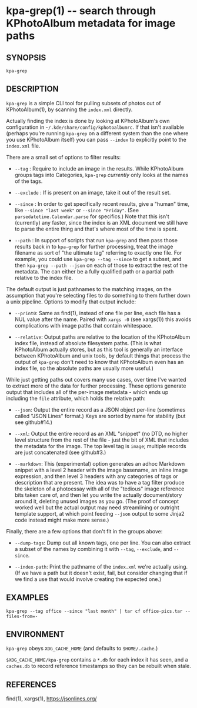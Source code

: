 # kpa-grep(1) -- search through KPhotoAlbum metadata for image paths

## SYNOPSIS

`kpa-grep` <flags>

## DESCRIPTION

`kpa-grep` is a simple CLI tool for pulling subsets of photos out of
KPhotoAlbum(1), by scanning the `index.xml` directly.

Actually finding the index is done by looking at KPhotoAlbum's own
configuration in `~/.kde/share/config/kphotoalbumrc`.  If that isn't
available (perhaps you're running `kpa-grep` on a different system
than the one where you use KPhotoAlbum itself) you can pass `--index`
<file> to explicitly point to the `index.xml` file.

There are a small set of options to filter results:

  * `--tag` <tagname>:
    Require <tagname> to include an image in the results.  While
    KPhotoAlbum groups tags into Categories, `kpa-grep` *currently* only
    looks at the names of the tags.
    
  * `--exclude` <tagname>:
    If <tagname> is present on an image, take it out of the result
    set.
    
  * `--since` <time>:
    In order to get specifically recent results, give a "human" time,
    like `--since "last week"` or `--since "Friday"`.  (See
    `parsedatetime.Calendar.parse` for specifics.)  Note that this
    isn't (currently) any faster, since the index is an XML document
    we still have to parse the entire thing and that's where most of
    the time is spent.

  * `--path` <filename>:
    In support of scripts that run `kpa-grep` and then pass those
    results back in to `kpa-grep` for further processing, treat the
    image filename as sort of "the ultimate tag" referring to exactly
    one file. For example, you could use `kpa-grep --tag --since` to
    get a subset, and then `kpa-grep --path --json` on each of those
    to extract the rest of the metadata.  The <filename> can either be
    a fully qualified path or a partial path relative to the index
    file.

The default output is just pathnames to the matching images, on the
assumption that you're selecting files to do something to them further
down a unix pipeline.  Options to modify that output include:

  * `--print0`:
    Same as find(1), instead of one file per line, each file has a NUL
    value after the name.  Paired with `xargs -0` (see xargs(1)) this
    avoids complications with image paths that contain whitespace.
    
  * `--relative`:
    Output paths are relative to the location of the KPhotoAlbum index
    file, instead of absolute filesystem paths.  (This is what
    KPhotoAlbum actually stores, but as this tool is generally an
    interface between KPhotoAlbum and unix tools, by default things
    that process the output of `kpa-grep` don't need to know that
    KPhotoAlbum even has an index file, so the absolute paths are
    usually more useful.)
    
While just getting paths out covers many use cases, over time I've
wanted to extract more of the data for further processing.  These
options generate output that includes all of the per-image metadata -
which ends up including the `file` attribute, which holds the relative
path:

  * `--json`:
    Output the entire record as a JSON object per-line (sometimes
    called "JSON Lines" format.) Keys are sorted by name for stability
    (but see github#14.)
    
  * `--xml`:
    Output the entire record as an XML "snippet" (no DTD, no higher
    level structure from the rest of the file - just the bit of XML
    that includes the metadata for the image. The top level tag is
    `image`; multiple records are just concatenated (see github#3.)
    
  * `--markdown`:
    This (experimental) option generates an adhoc Markdown snippet
    with a level 2 header with the image basename, an inline image
    expression, and then level 3 headers with any categories of tags
    or description that are present.  The idea was to have a tag
    filter produce the skeleton of a photoessay with all of the
    "tedious" image reference bits taken care of, and then let you
    write the actually document/story around it, deleting unused
    images as you go.  (The proof of concept worked well but the
    actual output may need streamlining or outright template support,
    at which point feeding `--json` output to some Jinja2 code instead
    might make more sense.)
    
Finally, there are a few options that don't fit in the groups above:

  * `--dump-tags`:
    Dump out all known tags, one per line.  You can also extract a
    subset of the names by combining it with `--tag`, `--exclude`, and
    `--since`.

  * `--index-path`:
    Print the pathname of the `index.xml` we're actually using.  (If
    we have a path but it doesn't exist, fail, but consider changing
    that if we find a use that would involve creating the expected one.)

## EXAMPLES

`kpa-grep --tag office --since "last month" | tar cf office-pics.tar --files-from=-`

## ENVIRONMENT

`kpa-grep` obeys `XDG_CACHE_HOME` (and defaults to `$HOME/.cache`.)

`$XDG_CACHE_HOME/kpa-grep` contains a `*.db` for each index it has
seen, and a `caches.db` to record reference timestamps so they can be
rebuilt when stale.

## REFERENCES

find(1), xargs(1), https://jsonlines.org/
